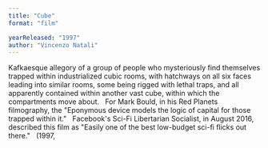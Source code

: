 ```yaml
---
title: "Cube"
format: "film"

yearReleased: "1997"
author: "Vincenzo Natali"
---
```

Kafkaesque allegory of a group of people who mysteriously  find themselves trapped within industrialized cubic rooms, with hatchways on all  six faces leading into similar rooms, some being rigged with lethal traps, and  all apparently contained within another vast cube, within which the compartments  move about.
 
For Mark Bould, in his  Red Planets filmography, the "Eponymous  device models the logic of capital for those trapped within it."
 
Facebook's Sci-Fi Libertarian Socialist, in August 2016,  described this film as "Easily one of the best low-budget sci-fi flicks out  there."
 
(1997,